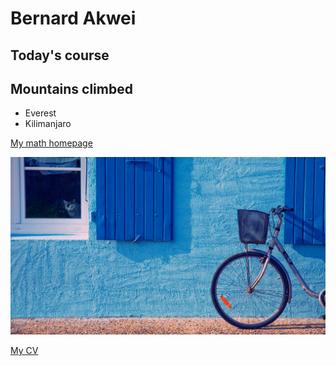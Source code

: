 # Bernard Akwei
## Today's course

## Mountains climbed

- Everest
- Kilimanjaro

[My math homepage](https://math.uconn.edu/)

![An image](./picture.jpeg)

[My CV](./CV.md)
